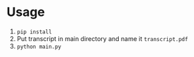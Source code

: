 # Usage

1. `pip install`
2. Put transcript in main directory and name it `transcript.pdf`
3. `python main.py`